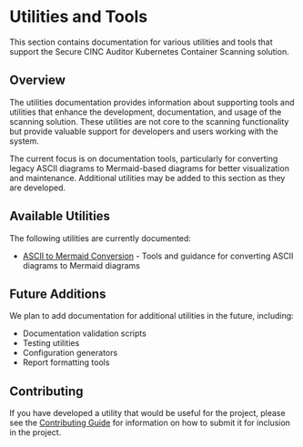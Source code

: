 # Utilities and Tools

This section contains documentation for various utilities and tools that support the Secure CINC Auditor Kubernetes Container Scanning solution.

## Overview

The utilities documentation provides information about supporting tools and utilities that enhance the development, documentation, and usage of the scanning solution. These utilities are not core to the scanning functionality but provide valuable support for developers and users working with the system.

The current focus is on documentation tools, particularly for converting legacy ASCII diagrams to Mermaid-based diagrams for better visualization and maintenance. Additional utilities may be added to this section as they are developed.

## Available Utilities

The following utilities are currently documented:

- [ASCII to Mermaid Conversion](ascii-to-mermaid.md) - Tools and guidance for converting ASCII diagrams to Mermaid diagrams

## Future Additions

We plan to add documentation for additional utilities in the future, including:

- Documentation validation scripts
- Testing utilities
- Configuration generators
- Report formatting tools

## Contributing

If you have developed a utility that would be useful for the project, please see the [Contributing Guide](../contributing/index.md) for information on how to submit it for inclusion in the project.
